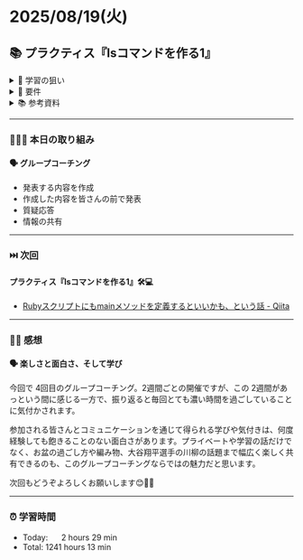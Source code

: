 # 2025/08/19(火)
## 📚 プラクティス『lsコマンドを作る1』

<details><summary>🎯 学習の狙い</summary>

- 標準出力について学ぶ
- 標準ライブラリの使い方を学ぶ
- Enumeratorには、each以外に便利なメソッドがあることを学ぶ
- RailsじゃないRubyプログラミングを学ぶ
- メソッド分割を学ぶ
- わかりやすい変数名メソッド名を学ぶ
- 大きな問題を分割する力を学ぶ
</details>


<details><summary>📌 要件</summary>

- [ ] オプション（`-a`や`-r`など）を付けず、且つ引数（フォルダのパス）も指定せずに実行する
- [ ] そのまま実行すると、今いるフォルダ（カレントディレクトリ）の中身を表示する
- [ ] `gem`は使わずに Ruby の標準ライブラリだけで作ること
- [ ] 完成したコードは GitHub の Pull Request として提出すること
- [ ] `rubocop-fjord`でデバッグを実行し、全てパスさせること
- [ ] 2つ以上のメソッドを自分で定義すること
- [ ] 表示は横に最大3列になるようにレイアウトすること
  - 3, 6, 9, 12のように3の倍数の件数だけでなく、最後の列に空欄ができるケースの結果も載せる
  - 「3列から5列に仕様変更してください」または「3列から100列に変えてください」とあとから言われても必要最小限の変更で対応できるようなロジックにしておくこと

</details>

<details><summary>📚 参考資料</summary>

<details><summary>参考</summary>

  - [x] [lsコマンドを作る](https://bootcamp.fjord.jp/pages/380)
</details>
 

<details><summary>学習の狙い</summary>

  - [x] [【lsコマンド】大きな問題を小さく分解してから取り組む](https://bootcamp.fjord.jp/pages/279)
</details>

<details><summary>ヒント</summary>

  - [x] [lsコマンドの使い方と覚えたい15のオプション【Linuxコマンド集】](https://eng-entrance.com/linux_command_ls)
  - [x] [library optparse (Ruby 2.6.0)](https://docs.ruby-lang.org/ja/latest/library/optparse.html)
  - [x] [コマンドライン引数によるオプションに対応する (optparse) | まくまくRubyノート](https://maku77.github.io/ruby/io/optparse.html)
  - [x] [コマンドライン引数・オプションの処理](https://bootcamp.fjord.jp/pages/251)
  - [x] [binding.irb](https://docs.ruby-lang.org/ja/latest/method/Kernel/m/binding.html)
  - [x] [Fileクラス](https://docs.ruby-lang.org/ja/latest/class/File.html)
  - [x] [lsコマンドで表示されるファイルのモード(drwxr-xr-x) 〜RubyのFile::Stat#modeとは〜](https://zenn.dev/universato/articles/20201202-z-mode)
</details>

<details><summary>良いプログラムを書くための方法</summary>

  - [x] [プログラミング初心者は変数名やメソッド名を略さない方がいいよ、という話 - give IT a try](https://blog.jnito.com/entry/2020/10/20/092724)
  - [x] [\[RubyTips\] ハッシュテーブルによる分岐数削減](https://docs.komagata.org/5691)
  - [x] [プログラムを書くときの考え方](https://bootcamp.fjord.jp/pages/147)
  - [x] [rubyでコマンドを作る](https://bootcamp.fjord.jp/pages/250)
  - [x] [RubyTips - komagataのブログ](https://docs.komagata.org/tags/rubytips/)
  - [ ] [Rubyスクリプトにもmainメソッドを定義するといいかも、という話 - Qiita](https://qiita.com/jnchito/items/4b4cae54170cc2f4377e)
  - [ ] [初心者がRailsプロジェクトへの初PRする前に見るチェックリスト - komagataのブログ](https://docs.komagata.org/5676)
  - [ ] [プログラミングでよく使う英単語のまとめ【随時更新】 - Qiita](https://qiita.com/Ted-HM/items/7dde25dcffae4cdc7923)
  - [x] [代表的なデータ構造](https://bootcamp.fjord.jp/pages/148)
  - [ ] [配列の二人三脚を避ける](https://bootcamp.fjord.jp/pages/388)
  - [ ] [参考：lsコマンドの列幅が人によって異なるのはなぜ？ | FBC
](https://bootcamp.fjord.jp/questions/707)
</details>

 <details><summary>終了条件の確認</summary>

- [x] [終了条件 - lsコマンドを作る](https://bootcamp.fjord.jp/pages/ls-command#requirements)
</details>
</details>


---


### 🧑🏻‍💻 本日の取り組み
#### 🗣️ グループコーチング
- 発表する内容を作成
- 作成した内容を皆さんの前で発表
- 質疑応答
- 情報の共有


---


### ⏭️ 次回
#### プラクティス『lsコマンドを作る1』🛠️💻
- [Rubyスクリプトにもmainメソッドを定義するといいかも、という話 - Qiita](https://qiita.com/jnchito/items/4b4cae54170cc2f4377e)


---


### ✍🏻 感想
#### 🗣️ 楽しさと面白さ、そして学び
今回で 4回目のグループコーチング。2週間ごとの開催ですが、この 2週間があっという間に感じる一方で、振り返ると毎回とても濃い時間を過ごしていることに気付かされます。

参加される皆さんとコミュニケーションを通じて得られる学びや気付きは、何度経験しても飽きることのない面白さがあります。プライベートや学習の話だけでなく、お盆の過ごし方や編み物、大谷翔平選手の川柳の話題まで幅広く楽しく共有できるのも、このグループコーチングならではの魅力だと思います。

次回もどうぞよろしくお願いします😊🙏🏻


---


### ⏰ 学習時間
- Today:&nbsp;&nbsp;&nbsp;&nbsp;&nbsp; 2 hours 29 min
- Total: 1241 hours 13 min
